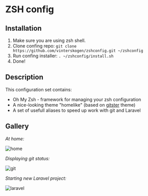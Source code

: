 # ZSH config

## Installation

1. Make sure you are using zsh shell.
3. Clone confing repo: `git clone https://github.com/vinterskogen/zshconfig.git ~/zshconfig` 
3. Run confing installer: `. ~/zshconfig/install.sh`
4. Done!

## Description

This configuration set contains:

- Oh My Zsh - framework for managing your zsh configuration
- A nice-looking theme "homelike" (based on [gitster](https://github.com/shashankmehta/dotfiles/blob/master/thesetup/zsh/.oh-my-zsh/custom/themes/gitster.zsh-theme) theme)
- A set of usefull aliases to speed up work with git and Laravel

## Gallery

*At home:* 

![home](https://user-images.githubusercontent.com/8015372/30007368-b3b16500-9115-11e7-91eb-123802c1e97a.png)

*Displaying git status:*

![git](https://user-images.githubusercontent.com/8015372/30007366-b376c832-9115-11e7-9f87-ced1bebd47d9.png)

*Starting new Laravel project:*

![laravel](https://user-images.githubusercontent.com/8015372/30007367-b39f267e-9115-11e7-81be-b4aa8473c5de.png)
